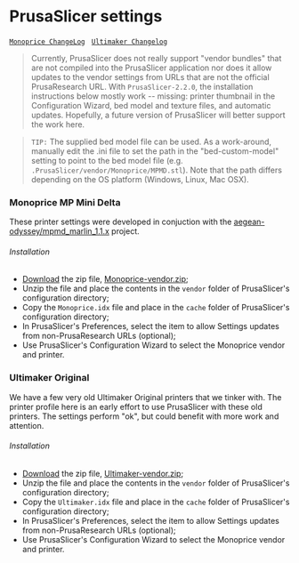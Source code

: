 # PrusaSlicer settings

[`Monoprice ChangeLog`](live/Monoprice/changelog.md) &nbsp;
[`Ultimaker Changelog`](live/Ultimaker/changelog.md) &nbsp;


> Currently, PrusaSlicer does not really support "vendor bundles" that are not compiled into the PrusaSlicer
> application nor does it allow updates to the vendor settings from URLs that are not the official PrusaResearch
> URL. With `PrusaSlicer-2.2.0`, the installation instructions below mostly work -- missing: printer thumbnail in
> the Configuration Wizard, bed model and texture files, and automatic updates. Hopefully, a future version of
> PrusaSlicer will better support the work here.

> `TIP:` The supplied bed model file can be used. As a work-around, manually edit the .ini file to set the path in
> the "bed-custom-model" setting to point to the bed model file (e.g. `.PrusaSlicer/vendor/Monoprice/MPMD.stl`).
> Note that the path differs depending on the OS platform (Windows, Linux, Mac OSX).

### Monoprice MP Mini Delta

These printer settings were developed in conjuction with the
[aegean-odyssey/mpmd_marlin_1.1.x](https://github.com/aegean-odyssey/mpmd_marlin_1.1.x) project.

###### Installation

* [Download](https://github.com/aegean-odyssey/PrusaSlicer-settings/raw/master/live/Monoprice-vendor.zip) the zip file,
[Monoprice-vendor.zip](https://github.com/aegean-odyssey/PrusaSlicer-settings/raw/master/live/Monoprice-vendor.zip);
* Unzip the file and place the contents in the `vendor` folder of PrusaSlicer's configuration directory;
* Copy the `Monoprice.idx` file and place in the `cache` folder of PrusaSlicer's configuration directory;
* In PrusaSlicer's Preferences, select the item to allow Settings updates from non-PrusaResearch URLs (optional);
* Use PrusaSlicer's Configuration Wizard to select the Monoprice vendor and printer.

### Ultimaker Original

We have a few very old Ultimaker Original printers that we tinker with. The printer profile here is an early effort
to use PrusaSlicer with these old printers. The settings perform "ok", but could benefit with more work and attention.

###### Installation

* [Download](https://github.com/aegean-odyssey/PrusaSlicer-settings/raw/master/live/Ultimaker-vendor.zip) the zip file,
[Ultimaker-vendor.zip](https://github.com/aegean-odyssey/PrusaSlicer-settings/raw/master/live/Ultimaker-vendor.zip);
* Unzip the file and place the contents in the `vendor` folder of PrusaSlicer's configuration directory;
* Copy the `Ultimaker.idx` file and place in the `cache` folder of PrusaSlicer's configuration directory;
* In PrusaSlicer's Preferences, select the item to allow Settings updates from non-PrusaResearch URLs (optional);
* Use PrusaSlicer's Configuration Wizard to select the Monoprice vendor and printer.


